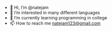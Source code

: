 - 👋 Hi, I’m @natejam
- 👀 I’m interested in many different languages
- 🌱 I’m currently learning programming in college
- 📫 How to reach me natejam123@gmail.com 
